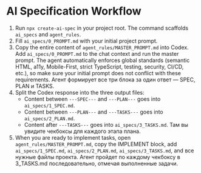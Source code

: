 # AI Specification Workflow

1. Run `npx create-ai-spec` in your project root. The command scaffolds `ai_specs` and `agent_rules`.
2. Fill `ai_specs/0_PROMPT.md` with your initial project prompt.
3. Copy the entire content of `agent_rules/MASTER_PROMPT.md` into Codex. Add `ai_specs/0_PROMPT.md` to the chat context and run the master prompt. The agent automatically enforces global standards (semantic HTML, a11y, Mobile-First, strict TypeScript, testing, security, CI/CD, etc.), so make sure your initial prompt does not conflict with these requirements. Агент формирует все три блока за один ответ — SPEC, PLAN и TASKS.
4. Split the Codex response into the three output files:
   - Content between `---SPEC---` and `---PLAN---` goes into `ai_specs/1_SPEC.md`.
   - Content between `---PLAN---` and `---TASKS---` goes into `ai_specs/2_PLAN.md`.
   - Content after `---TASKS---` goes into `ai_specs/3_TASKS.md`. Там вы увидите чекбоксы для каждого этапа плана.
5. When you are ready to implement tasks, open `agent_rules/MASTER_PROMPT.md`, copy the IMPLEMENT block, add `ai_specs/1_SPEC.md`, `ai_specs/2_PLAN.md`, `ai_specs/3_TASKS.md`, and все нужные файлы проекта. Агент пройдет по каждому чекбоксу в 3_TASKS.md последовательно, отмечая выполненные задачи.
